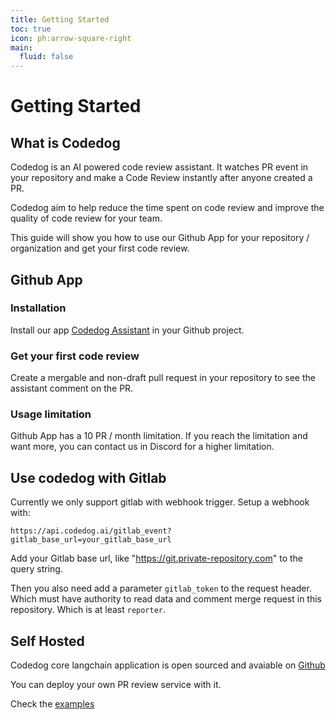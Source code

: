 ```yaml
---
title: Getting Started
toc: true
icon: ph:arrow-square-right
main:
  fluid: false
---
```


# Getting Started

## What is Codedog

Codedog is an AI powered code review assistant. It watches PR event in your repository and make a Code Review instantly after anyone created a PR.

Codedog aim to help reduce the time spent on code review and improve the quality of code review for your team.

This guide will show you how to use our Github App for your repository / organization and get your first code review.


## Github App

### Installation

Install our app [Codedog Assistant](https://github.com/apps/codedog-assistant) in your Github project.

### Get your first code review

Create a mergable and non-draft pull request in your repository to see the assistant comment on the PR.

### Usage limitation

Github App has a 10 PR / month limitation. If you reach the limitation and want more, you can contact us
in Discord for a higher limitation.

## Use codedog with Gitlab

Currently we only support gitlab with webhook trigger. Setup a webhook with:
```
https://api.codedog.ai/gitlab_event?gitlab_base_url=your_gitlab_base_url
```

Add your Gitlab base url, like "https://git.private-repository.com" to the query string.

Then you also need add a parameter `gitlab_token` to the request header. Which must have authority to read data and comment merge request in this repository. Which is at least `reporter`.

## Self Hosted

Codedog core langchain application is open sourced and avaiable on [Github](https://github.com/codedog-ai/codedog)

You can deploy your own PR review service with it.

Check the [examples](https://github.com/codedog-ai/codedog/tree/master/examples)
